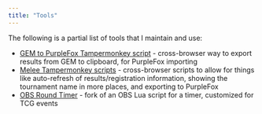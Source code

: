 ```yaml
---
title: "Tools"
---
```


The following is a partial list of tools that I maintain and use:

* [GEM to PurpleFox Tampermonkey script](https://github.com/dcollinsn/gem-tampermonkey) - cross-browser way to export results from GEM to clipboard, for PurpleFox importing
* [Melee Tampermonkey scripts](https://github.com/dcollinsn/melee-tampermonkey) - cross-browser scripts to allow for things like auto-refresh of results/registration information, showing the tournament name in more places, and exporting to PurpleFox
* [OBS Round Timer](https://github.com/dcollinsn/obs-round-timer) - fork of an OBS Lua script for a timer, customized for TCG events